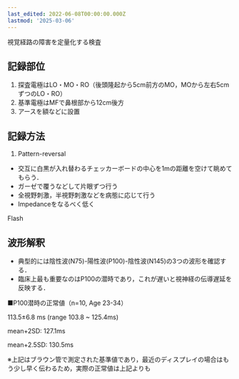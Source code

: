 ```yaml
---
last_edited: 2022-06-08T00:00:00.000Z
lastmod: '2025-03-06'
---
```





  

視覚経路の障害を定量化する検査

## 記録部位

1. 探査電極はLO・MO・RO（後頭隆起から5cm前方のMO，MOから左右5cmずつのLO・RO）
2. 基準電極はMFで鼻根部から12cm後方
3. アースを額などに設置

  

## 記録方法

1. Pattern-reversal

- 交互に白黒が入れ替わるチェッカーボードの中心を1mの距離を空けて眺めてもらう．
- ガーゼで覆うなどして片眼ずつ行う
- 全視野刺激，半視野刺激などを病態に応じて行う
- Impedanceをなるべく低く

Flash

  

## 波形解釈

- 典型的には陰性波(N75)-陽性波(P100)-陰性波(N145)の3つの波形を確認する．
- 臨床上最も重要なのはP100の潜時であり，これが遅いと視神経の伝導遅延を反映する．

  

■P100潜時の正常値（n=10, Age 23-34）

113.5±6.8 ms (range 103.8 ~ 125.4ms)

mean+2SD: 127.1ms

mean+2.5SD: 130.5ms

※上記はブラウン管で測定された基準値であり，最近のディスプレイの場合はもう少し早く伝わるため，実際の正常値は上記よりも
